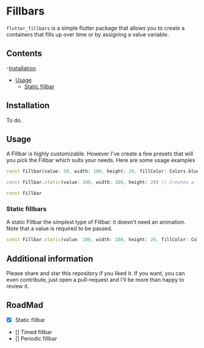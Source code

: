 <!--
This README describes the package. If you publish this package to pub.dev,
this README's contents appear on the landing page for your package.

For information about how to write a good package README, see the guide for
[writing package pages](https://dart.dev/guides/libraries/writing-package-pages).

For general information about developing packages, see the Dart guide for
[creating packages](https://dart.dev/guides/libraries/create-library-packages)
and the Flutter guide for
[developing packages and plugins](https://flutter.dev/developing-packages).
-->
# Fillbars

`flutter_fillbars` is a simple flutter package that allows you to create a containers 
that fills up over time or by assigning a value variable.

## Contents

-[Installation](#installation)
- [Usage](#usage)
  - [Static fillbar](#static-fillbars)


## Installation

To do.

## Usage

A Fillbar is highly customizable. However I've create a few presets that will you pick the Fillbar which suits your needs. Here are some usage examples

```dart
const Fillbar(value: 50, width: 100, height: 20, fillColor: Colors.blue,) //  Creates an half full Fillbar

const Fillbar.static(value: 100, width: 100, height: 20) // Creates a full Fillbar. If not given, the fillColor is set to the primary color.

const Fillbar
```

### Static fillbars

A static Fillbar the simplest type of Fillbar: it doesn't need an animation. Note that a value is required to be passed.

```dart
const Fillbar.static(value: 100, width: 100, height: 20, fillColor: Colors.amber) // Creates a full Fillbar
```

## Additional information

Please share and star this repository if you liked it. 
If you want, you can even contribute, just open a pull-request and I'll be more than happy to review it.

## RoadMad

- [X] Static fillbar
- [] Timed fillbar
- [] Periodic fillbar